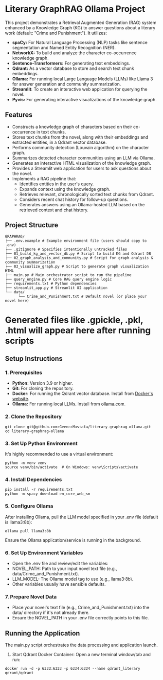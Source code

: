 # Literary GraphRAG Ollama Project

This project demonstrates a Retrieval Augmented Generation (RAG) system enhanced by a Knowledge Graph (KG) to answer questions about a literary work (default: "Crime and Punishment"). It utilizes:

*   **spaCy:** For Natural Language Processing (NLP) tasks like sentence segmentation and Named Entity Recognition (NER).
*   **NetworkX:** To build and analyze the character co-occurrence knowledge graph.
*   **Sentence-Transformers:** For generating text embeddings.
*   **Qdrant:** As a vector database to store and search text chunk embeddings.
*   **Ollama:** For running local Large Language Models (LLMs) like Llama 3 for answer generation and community summarization.
*   **Streamlit:** To create an interactive web application for querying the novel.
*   **Pyvis:** For generating interactive visualizations of the knowledge graph.

## Features

*   Constructs a knowledge graph of characters based on their co-occurrence in text chunks.
*   Stores text chunks from the novel, along with their embeddings and extracted entities, in a Qdrant vector database.
*   Performs community detection (Louvain algorithm) on the character graph.
*   Summarizes detected character communities using an LLM via Ollama.
*   Generates an interactive HTML visualization of the knowledge graph.
*   Provides a Streamlit web application for users to ask questions about the novel.
*   Implements a RAG pipeline that:
    *   Identifies entities in the user's query.
    *   Expands context using the knowledge graph.
    *   Retrieves relevant, chronologically sorted text chunks from Qdrant.
    *   Considers recent chat history for follow-up questions.
    *   Generates answers using an Ollama-hosted LLM based on the retrieved context and chat history.

## Project Structure
```
GRAPHRAG/
├── .env.example # Example environment file (users should copy to .env)
├── .gitignore # Specifies intentionally untracked files
├── 01_build_kg_and_vector_db.py # Script to build KG and Qdrant DB
├── 02_graph_analysis_and_community.py # Script for graph analysis & community summarization
├── 03_visualize_graph.py # Script to generate graph visualization HTML
├── main.py # Main orchestrator script to run the pipeline
├── query_engine.py # Core RAG query engine logic
├── requirements.txt # Python dependencies
├── streamlit_app.py # Streamlit UI application
└── data/
      └── Crime_and_Punishment.txt # Default novel (or place your novel here)
```
# Generated files like .gpickle, .pkl, .html will appear here after running scripts

## Setup Instructions

### 1. Prerequisites
*   **Python:** Version 3.9 or higher.
*   **Git:** For cloning the repository.
*   **Docker:** For running the Qdrant vector database. Install from [Docker's website](https://www.docker.com/products/docker-desktop/).
*   **Ollama:** For running local LLMs. Install from [ollama.com](https://ollama.com/).

### 2. Clone the Repository
```
git clone git@github.com:GeenccMustafa/literary-graphrag-ollama.git
cd literary-graphrag-ollama
```
### 3. Set Up Python Environment

It's highly recommended to use a virtual environment:
```
python -m venv venv
source venv/bin/activate  # On Windows: venv\Scripts\activate
```

### 4. Install Dependencies
```
pip install -r requirements.txt
python -m spacy download en_core_web_sm
```
### 5. Configure Ollama

After installing Ollama, pull the LLM model specified in your .env file (default is llama3:8b):

```
ollama pull llama3:8b
```
Ensure the Ollama application/service is running in the background.

### 6. Set Up Environment Variables
- Open the .env file and review/edit the variables:
- NOVEL_PATH: Path to your input novel text file (e.g., data/Crime_and_Punishment.txt).
- LLM_MODEL: The Ollama model tag to use (e.g., llama3:8b).
- Other variables usually have sensible defaults.

### 7. Prepare Novel Data
- Place your novel's text file (e.g., Crime_and_Punishment.txt) into the data/ directory if it's not already there.
- Ensure the NOVEL_PATH in your .env file correctly points to this file.

## Running the Application

The main.py script orchestrates the data processing and application launch.

1. Start Qdrant Docker Container:
Open a new terminal window/tab and run:
```
docker run -d -p 6333:6333 -p 6334:6334 --name qdrant_literary qdrant/qdrant
```
